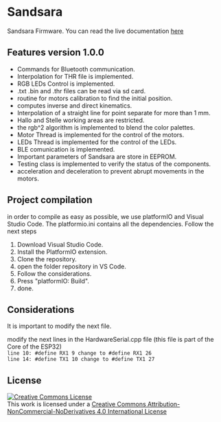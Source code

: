 # Sandsara
Sandsara Firmware. You can read the live documentation [here](https://codedocs.xyz/Sandsara/firmwareSandsara/index.html)  

## Features version 1.0.0
- Commands for Bluetooth communication. 
- Interpolation for THR file is implemented.
- RGB LEDs Control is implemented.
- .txt .bin and .thr files can be read via sd card.
- routine for motors calibration to find the initial position. 
- computes inverse and direct kinematics.
- Interpolation of a straight line for point separate for more than 1 mm.
- Hallo and Stelle working areas are restricted.
- the rgb^2 algorithm is implemented to blend the color palettes.
- Motor Thread is implemented for the control of the motors.
- LEDs Thread is implemented for the control of the LEDs.
- BLE comunication is implemented.
- Important parameters of Sandsara are store in EEPROM.
- Testing class is implemented to verify the status of the components.
- acceleration and deceleration to prevent abrupt movements in the motors.

## Project compilation
in order to compile as easy as possible, we use platformIO and Visual Studio Code. The platformio.ini contains all the dependencies. Follow the next steps
1. Download Visual Studio Code.
2. Install the PlatformIO extension.
3. Clone the repository.
4. open the folder repository in VS Code.
5. Follow the considerations.
6. Press "platformIO: Build".
7. done.

## Considerations
It is important to modify the next file.

modify the next lines in the HardwareSerial.cpp file (this file is part of the Core of the ESP32)  
`line 10: #define RX1 9 change to #define RX1 26`  
`line 14: #define TX1 10 change to #define TX1 27`

## License

<a rel="license" href="http://creativecommons.org/licenses/by-nc-nd/4.0/"><img alt="Creative Commons License" style="border-width:0" src="https://i.creativecommons.org/l/by-nc-nd/4.0/88x31.png" /></a><br />This work is licensed under a <a rel="license" href="http://creativecommons.org/licenses/by-nc-nd/4.0/">Creative Commons Attribution-NonCommercial-NoDerivatives 4.0 International License</a>

